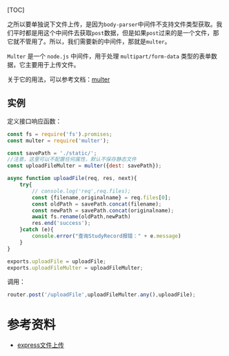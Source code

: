 [TOC]

之所以要单独说下文件上传，是因为`body-parser`中间件不支持文件类型获取。我们平时都是用这个中间件去获取`post`数据，但是如果`post`过来的是一个文件，那它就不管用了。所以，我们需要新的中间件，那就是`multer`。

`Multer` 是一个 `node.js` 中间件，用于处理 `multipart/form-data` 类型的表单数据，它主要用于上传文件。

关于它的用法，可以参考文档：[multer](https://www.npmjs.com/package/multer)

## 实例
定义接口响应函数：
```js
const fs = require('fs').promises;
const multer = require('multer');

const savePath = './static/';
//注意，这里可以不配置任何属性，默认不保存静态文件
const uploadFileMulter = multer({dest: savePath});

async function uploadFile(req, res, next){
    try{
        // console.log('req',req.files);
        const {filename,originalname} = req.files[0];
        const oldPath = savePath.concat(filename);
        const newPath = savePath.concat(originalname);
        await fs.rename(oldPath,newPath)
        res.end('success');
    }catch (e){
        console.error("查询StudyRecord报错：" + e.message)
    }
}

exports.uploadFile = uploadFile;
exports.uploadFileMulter = uploadFileMulter;
```

调用：
```js
router.post('/uploadFile',uploadFileMulter.any(),uploadFile);
```

# 参考资料
- [express文件上传](https://wungjyan.github.io/2018/03/19/upload-file/)
